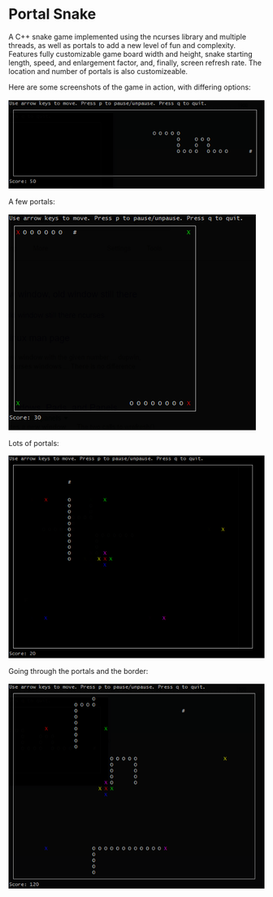 # Portal Snake
A C++ snake game implemented using the ncurses library and multiple threads, as well as portals to add a new level of fun and complexity. Features fully customizable game board width and height, snake starting length, speed, and enlargement factor, and, finally, screen refresh rate. The location and number of portals is also customizeable. 

Here are some screenshots of the game in action, with differing options:

![](Screenshots/screen1.png)

A few portals:

![](Screenshots/screen2.png)

Lots of portals:

![](Screenshots/screen3.png)

Going through the portals and the border:

![](Screenshots/screen4.png)
